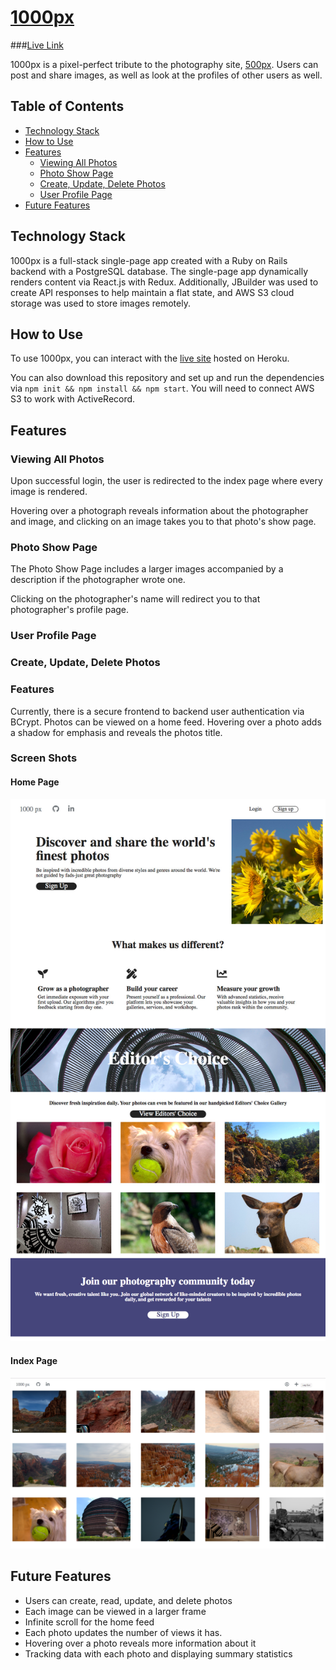 # [1000px](https://asd-1000pix.herokuapp.com/)

###[Live Link](https://asd-1000pix.herokuapp.com/)

1000px is a pixel-perfect tribute to the photography site, [500px](https://web.500px.com/). Users can post and share images, as well as look at the profiles of other users as well.

## Table of Contents

  - [Technology Stack](#Technology-Stack)
  - [How to Use](#How-to-Use)
  - [Features](#Features)
    * [Viewing All Photos](#Viewing-All-Photos)
    * [Photo Show Page](#Photo-Show-Page)
    * [Create, Update, Delete Photos](#Create,-Update,-Delete-Photos)
    * [User Profile Page](#User-Profile-Page)
  - [Future Features](#Future-Features)

## Technology Stack

  1000px is a full-stack single-page app created with a Ruby on Rails backend with a PostgreSQL database. The single-page app dynamically renders content via React.js with Redux. Additionally, JBuilder was used to create API responses to help maintain a flat state, and AWS S3 cloud storage was used to store images remotely.

## How to Use

  To use 1000px, you can interact with the [live site](https://asd-1000pix.herokuapp.com/) hosted on Heroku. 
  
  You can also download this repository and set up and run the dependencies via `npm init && npm install && npm start`. You will need to connect AWS S3 to work with ActiveRecord.

## Features

### Viewing All Photos

  Upon successful login, the user is redirected to the index page where every image is rendered.

  Hovering over a photograph reveals information about the photographer and image, and clicking on an image takes you to that photo's show page.

### Photo Show Page

  The Photo Show Page includes a larger images accompanied by a description if the photographer wrote one.

  Clicking on the photographer's name will redirect you to that photographer's profile page.

### User Profile Page

  

### Create, Update, Delete Photos

### Features

Currently, there is a secure frontend to backend user authentication via BCrypt. Photos can be viewed on a home feed. Hovering over a photo adds a shadow for emphasis and reveals the photos title.

### Screen Shots

#### Home Page 

![Home Page](readme_assets/home.jpg)

#### Index Page

![Index Page](readme_assets/index.png)




## Future Features

  * Users can create, read, update, and delete photos
  * Each image can be viewed in a larger frame
  * Infinite scroll for the home feed 
  * Each photo updates the number of views it has.
  * Hovering over a photo reveals more information about it
  * Tracking data with each photo and displaying summary statistics

